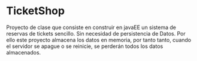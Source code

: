 # TicketShop
Proyecto de clase que consiste en construir en javaEE un sistema de reservas de tickets sencillo. Sin necesidad de persistencia de Datos. 
Por ello este proyecto almacena los datos en memoria, por tanto tanto, cuando el servidor se apague o se reinicie, se perderán todos los
datos almacenados. 
